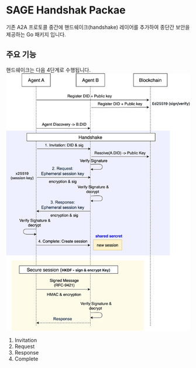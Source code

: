 # SAGE Handshak Packae

기존 A2A 프로토콜 중간에 핸드쉐이크(handshake) 레이어를 추가하여 종단간 보안을 제공하는 Go 패키지 입니다.

## 주요 기능

핸드쉐이크는 다음 4단계로 수행됩니다.
![E2EE request lifecycle Diagram](../assets/SAGE-handshake.png)

1. Invitation
2. Request
3. Response
4. Complete
